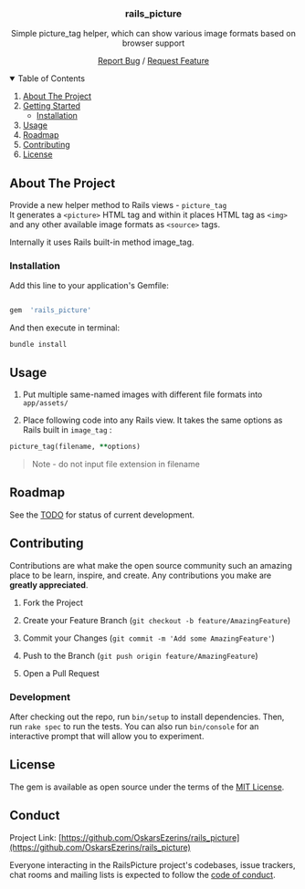 <!-- [![Contributors][contributors-shield]][contributors-url]
[![Forks][forks-shield]][forks-url]
[![Stargazers][stars-shield]][stars-url]
[![Issues][issues-shield]][issues-url]
[![MIT License][license-shield]][license-url]
[![LinkedIn][linkedin-shield]][linkedin-url] -->

<!-- PROJECT LOGO

<br  />

<p align="center">

<a  href="https://github.com/OskarsEzerins/rails_picture">

<img  src="images/logo.png"  alt="Logo"  width="80"  height="80">

</a>
-->

<h3 align='center'>rails_picture</h3>

<p align='center'>Simple picture_tag helper, which can show various image formats based on browser support </p>
<p align='center'>
  <a href="https://github.com/OskarsEzerins/rails_picture/issues">Report Bug</a>
  /
  <a href="https://github.com/OskarsEzerins/rails_picture/issues">Request Feature</a>
</p>

<!-- TABLE OF CONTENTS -->

<details  open="open">

<summary>Table of Contents</summary>

<ol>
  <li><a href="#about-the-project">About The Project</a></li>
  <li>
    <a href="#getting-started">Getting Started</a>
    <ul>
      <li><a href="#installation">Installation</a></li>
    </ul>
  </li>
  <li><a  href="#usage">Usage</a></li>
  <li><a  href="#roadmap">Roadmap</a></li>
  <li><a  href="#contributing">Contributing</a></li>
  <li><a  href="#license">License</a></li>

<!-- <li><a  href="#contact">Contact</a></li>-->
<!-- <li><a  href="#acknowledgements">Acknowledgements</a></li>-->

</ol>

</details>

<!-- ABOUT THE PROJECT -->

## About The Project

Provide a new helper method to Rails views - `picture_tag`
<br  />
It generates a `<picture>` HTML tag and within it places HTML tag as `<img>` and any other available image formats as `<source>` tags.

<!-- TOOD: add image example here of generated HTML -->

Internally it uses Rails built-in method image_tag.

### Installation

Add this line to your application's Gemfile:

```ruby

gem  'rails_picture'

```

And then execute in terminal:

```shell
bundle install
```

<!-- USAGE EXAMPLES -->

## Usage

1. Put multiple same-named images with different file formats into `app/assets/`

2. Place following code into any Rails view. It takes the same options as Rails built in `image_tag` :

```ruby
picture_tag(filename, **options)
```

> Note - do not input file extension in filename

<!-- _For more examples, please refer to the [Documentation](https://example.com)_ -->

<!-- ROADMAP -->

## Roadmap

See the [TODO](https://github.com/OskarsEzerins/rails_picture/projects/1) for status of current development.

<!-- CONTRIBUTING -->

## Contributing

Contributions are what make the open source community such an amazing place to be learn, inspire, and create. Any contributions you make are **greatly appreciated**.

1. Fork the Project

2. Create your Feature Branch (`git checkout -b feature/AmazingFeature`)

3. Commit your Changes (`git commit -m 'Add some AmazingFeature'`)

4. Push to the Branch (`git push origin feature/AmazingFeature`)

5. Open a Pull Request

### Development

After checking out the repo, run `bin/setup` to install dependencies. Then, run `rake spec` to run the tests. You can also run `bin/console` for an interactive prompt that will allow you to experiment.

 <!-- LICENSE -->

## License

The gem is available as open source under the terms of the [MIT License](https://opensource.org/licenses/MIT).

<!-- CONTACT -->

## Conduct

Project Link: [https://github.com/OskarsEzerins/rails_picture](https://github.com/OskarsEzerins/rails_picture)

Everyone interacting in the RailsPicture project's codebases, issue trackers, chat rooms and mailing lists is expected to follow the [code of conduct](https://github.com/[USERNAME]/rails_picture/blob/master/CODE_OF_CONDUCT.md).

<!-- ACKNOWLEDGEMENTS -->

<!-- ## Acknowledgements -->

<!-- MARKDOWN LINKS & IMAGES -->

<!-- https://www.markdownguide.org/basic-syntax/#reference-style-links -->

[contributors-shield]: https://img.shields.io/github/contributors/othneildrew/Best-README-Template.svg?style=for-the-badge
[contributors-url]: https://github.com/OskarsEzerins/rails_picture/graphs/contributors
[forks-shield]: https://img.shields.io/github/forks/othneildrew/Best-README-Template.svg?style=for-the-badge
[forks-url]: https://github.com/OskarsEzerins/rails_picture/network/members
[stars-shield]: https://img.shields.io/github/stars/othneildrew/Best-README-Template.svg?style=for-the-badge
[stars-url]: https://github.com/OskarsEzerins/rails_picture/stargazers
[issues-shield]: https://img.shields.io/github/issues/othneildrew/Best-README-Template.svg?style=for-the-badge
[issues-url]: https://github.com/OskarsEzerins/rails_picture/issues
[license-shield]: https://img.shields.io/github/license/othneildrew/Best-README-Template.svg?style=for-the-badge
[license-url]: https://github.com/OskarsEzerins/rails_picture/blob/master/LICENSE.txt
[linkedin-shield]: https://img.shields.io/badge/-LinkedIn-black.svg?style=for-the-badge&logo=linkedin&colorB=555
[linkedin-url]: https://www.linkedin.com/in/oskars-ezeri%C5%86%C5%A1-9339961a6
